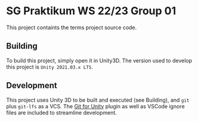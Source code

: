 # SG Praktikum WS 22/23 Group 01

This project containts the terms project source code.

## Building

To build this project, simply open it in Unity3D.
The version used to develop this project is `Unity 2021.03.x LTS`.

## Development

This project uses Unity 3D to be built and executed (see Building), and `git` plus `git-lfs` as a VCS.
The [Git for Unity](https://github.com/spoiledcat/git-for-unity) plugin as well as VSCode ignore files are included to streamline development.
